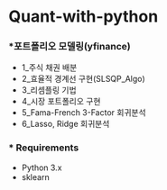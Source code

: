 # Quant-with-python

### *포트폴리오 모델링(yfinance)
- 1_주식 채권 배분
- 2_효율적 경계선 구현(SLSQP_Algo)
- 3_리셈플링 기법
- 4_시장 포트폴리오 구현
- 5_Fama-French 3-Factor 회귀분석
- 6_Lasso, Ridge 회귀분석

### * Requirements
- Python 3.x
- sklearn
